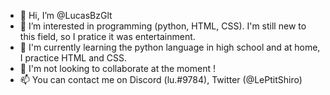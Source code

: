 - 👋 Hi, I’m @LucasBzGlt
- 👀 I’m interested in programming (python, HTML, CSS). I'm still new to this field, so I pratice it was entertainment.
- 🌱 I'm currently learning the python language in high school and at home, I practice HTML and CSS.
- 💞️ I'm not looking to collaborate at the moment !
- 📫 You can contact me on Discord (lu.#9784), Twitter (@LePtitShiro)

<!---
LucasBzGlt/LucasBzGlt is a ✨ special ✨ repository because its `README.md` (this file) appears on your GitHub profile.
You can click the Preview link to take a look at your changes.
--->

